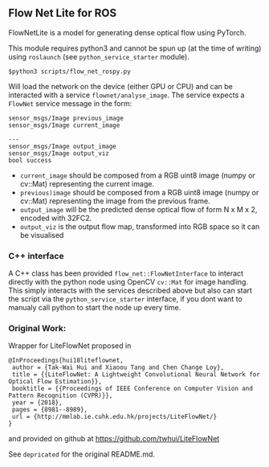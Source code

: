 ## Flow Net Lite for ROS

FlowNetLite is a model for generating dense optical flow using PyTorch. 

This module requires python3 and cannot be spun up (at the time of writing) using `roslaunch` (see `python_service_starter` module). 

```
$python3 scripts/flow_net_rospy.py
```
Will load the network on the device (either GPU or CPU) and can be interacted with a service `flownet/analyse_image`. The service expects a `FlowNet` service message in the form:

```
sensor_msgs/Image previous_image
sensor_msgs/Image current_image

---
sensor_msgs/Image output_image
sensor_msgs/Image output_viz
bool success
```
- `current_image` should be composed from a RGB uint8 image (numpy or cv::Mat) representing the current image.
- `previous)image` should be composed from a RGB uint8 image (numpy or cv::Mat) representing the image from the previous frame.
- `output_image` will be the predicted dense optical flow of form N x M x 2, encoded with 32FC2. 
- `output_viz` is the output flow map, transformed into RGB space so it can be visualised

### C++ interface

A C++ class has been provided `flow_net::FlowNetInterface` to interact directly with the python node using OpenCV `cv::Mat` for image handling. This simply interacts with the services described above but also can start the script via the `python_service_starter` interface, if you dont want to manualy call python to start the node up every time.

### Original Work:
Wrapper for LiteFlowNet proposed in 

```
@InProceedings{hui18liteflownet,    
 author = {Tak-Wai Hui and Xiaoou Tang and Chen Change Loy},    
 title = {{LiteFlowNet: A Lightweight Convolutional Neural Network for Optical Flow Estimation}},    
 booktitle = {{Proceedings of IEEE Conference on Computer Vision and Pattern Recognition (CVPR)}},    
 year = {2018},  
 pages = {8981--8989},
 url = {http://mmlab.ie.cuhk.edu.hk/projects/LiteFlowNet/} 
}
```

and provided on github at https://github.com/twhui/LiteFlowNet

See `depricated` for the original README.md.

